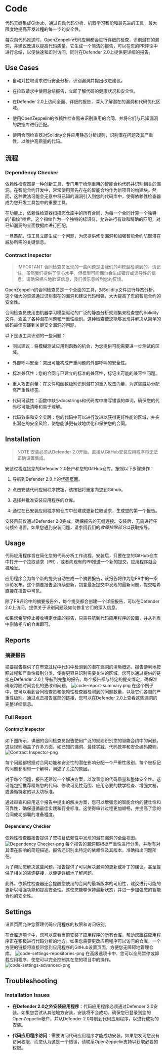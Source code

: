 # Code
代码无缝集成Github，通过自动代码分析、机器学习智能和最先进的工具，最大限度地提高开发过程的每一步的安全性。

每次向代码推送时，OpenZeppelin代码应用都会进行详细的检查，识别潜在的漏洞，并建议改进以提高代码质量。它生成一个简洁的报告，可以在您的PR评论中进行总结，以便快速和即时访问，同时在Defender 2.0上提供更详细的报告。

## Use Cases
* 自动对拉取请求进行安全分析，识别漏洞并提出改进建议。

* 在拉取请求中使用总结报告，立即了解代码的健康状况和安全性。

* 在Defender 2.0上访问全面、详细的报告，深入了解潜在的漏洞和代码优化区域。

* 使用OpenZeppelin的依赖性检查器来识别重用的合同，并将它们与已知漏洞的数据库进行匹配。

* 使用合同检查器对Solidity文件应用静态分析规则，识别潜在问题及其严重性，以维护高质量的代码。

## 流程

### Dependency Checker
依赖性检查器是一种创新工具，专门用于检测重用的智能合约代码并识别相关的漏洞。在智能合约开发中，常常使用预先存在的智能合约作为新项目的构建块。然而，这种做法可能会无意中将已知的漏洞引入到您的代码库中，使得依赖性检查器成为您开发工具包中的重要工具。

在功能上，依赖性检查器扫描您仓库中的所有合同，为每一个合同计算一个独特的"指纹"哈希。这个指纹作为一个独特的标识符，允许进行有效和精确的匹配，对已知漏洞的全面数据库进行匹配。

一旦匹配，该工具立即生成一个问题，为您提供修复漏洞和加强智能合约防御潜在威胁所需的关键信息。

### Contract Inspector
> IMPORTANT
合同检查员发现的一些问题是由我们的AI模型检测到的。请记住，虽然我们提供了信心水平，但模型可能偶尔会生成错误或误导性的信息。请确保相应地验证信息，我们很乐意听到您的反馈。

OpenZeppelin的合同检查员是一个全面的工具，对Solidity文件进行静态分析。这个强大的资源通过识别潜在的漏洞和建议代码增强，大大提高了您的智能合约的安全性。

合同检查员使用由机器学习模型驱动的广泛的静态分析规则集来检查您的Solidity文件，涵盖了各种潜在问题和严重性级别。这种检查使您能够发现并解决从简单的编码最佳实践到关键安全漏洞的问题。

以下是该工具识别的一些问题：

* 测试建议：将模糊测试应用到函数的机会，为您提供可能需要进一步测试的区域。

* 外部呼叫安全：突出可能构成严重问题的外部呼叫的安全性。

* 标准兼容性：您的合同与已建立的标准的兼容性，标记出可能的兼容性问题。

* 重入攻击向量：在文件和函数级别识别潜在的重入攻击向量，为这些威胁分配高严重性标签。

* 代码可读性：函数中缺少docstrings和代码库中拼写错误的单词，确保您的代码尽可能清晰和易于理解。

* 代码效率和安全实践：您的代码中可以进行改进以获得更好性能的区域，并突出潜在的安全风险，使您能够更有效地优化和保护您的合同。

## Installation
> NOTE
安装必须从Defender 2.0开始。直接从GitHub安装应用程序将无法正确设置集成。

安装过程连接您的Defender 2.0帐户和您的GitHub仓库。按照以下步骤操作：

1. 导航到Defender 2.0上的[代码页面](https://defender.openzeppelin.com/v2/#/code)。

2. 点击安装代码应用程序按钮，该按钮将重定向您到Github。

3. 选择并批准安装应用程序的仓库。

4. 通过在已安装应用程序的仓库中创建或更新拉取请求，生成您的第一个报告。

安装目前仅通过Defender 2.0完成，确保报告的无缝连接。安装后，无需进行任何额外设置。如果您遇到安装问题，请参阅我们的*故障排除部分*以获取指导。

## Usage
代码应用程序旨在简化您的代码分析工作流程。安装后，只要在您的GitHub仓库中打开一个拉取请求（PR），或者向现有的PR推送一个新的提交，应用程序就会被触发。

应用程序会为每个新的提交自动生成一个摘要报告，该报告将作为您PR中的一条评论发布。这个摘要报告会持续更新，包含最近提交中发现的最新问题，提交哈希直接在报告中可见。

除了PR评论中的摘要报告外，每个提交都会创建一个详细报告，可以在Defender 2.0上访问，提供关于识别问题及如何修复它们的深入信息。

如果您希望停止接收特定仓库的报告，只需导航到代码应用程序的设置，并从列表中删除相应的仓库即可。

## Reports

### 摘要报告
摘要报告提供了在审查过程中代码中检测到的潜在漏洞的清晰概述。报告便利地按照过程和严重性级别分类，使得更容易识别需要关注的区域。您可以通过提供的链接在Defender 2.0上导航到完整的报告。每个报告都与特定的提交绑定，确保准确跟踪随时间变化的更改和问题。
![code-report-summary.png](img/code-report-summary.png)
在这个例子中，您可以看到合同检查员和依赖性检查器检测到的问题数量，以及它们各自的严重性级别。通过点击报告底部的链接，您可以在Defender 2.0上查看这些漏洞的完整详细信息。

### Full Report

#### Contract Inspector
如下图所示，详细的合同检查员报告使用广泛的规则识别您的智能合约中的问题。这些规则涵盖了许多方面，如已知的漏洞、最佳实践、代码效率和安全编码原则。
![Contract Inspector-png](img/contract-inspector-detailed-report.png)

每个问题都根据对合同功能和安全性的潜在影响分配一个严重性级别。每个被标记的问题都附带一个解释，阐述了关注的原因。

对于每个问题，报告还建议一个解决方案，以改善您的代码质量和整体安全性。这可能包括推荐精炼您的代码、修改可见性范围、应用必要的数学检查、增强文档，或遵循特定的以太坊标准。

通过审查和应用这个报告中提出的解决方案，您可以增强您的智能合约的健壮性和可靠性，确保遵循最佳实践和行业标准。这使得审计过程更加顺畅，并提高了您的合同成功部署的准备程度。

#### Dependency Checker
依赖性检查器报告提供了您项目依赖性中发现的潜在漏洞的全面视图。
![Dependency Checker-png](img/dependency-checker-detailed-report.png)
每个报告的漏洞都根据严重性进行分类，并附有对其潜在影响的简短描述。报告还识别出特定的依赖性及其版本，准确指出问题所在。

为了帮助您解决这些问题，报告提供了可以解决漏洞的更新或补丁的建议。甚至提供了相关的咨询链接，以便更详细地了解问题。

此外，依赖性检查器还会提醒您使用的合同的最新版本的可用性，建议进行可能的更新以增强功能和提高安全性。这使您能够保持最新状态，并进一步加强您的智能合约的安全性。

## Settings
设置页面允许您管理代码应用程序的权限和访问级别。

在仓库选项卡中，您可以查看当前安装了应用程序的所有仓库，帮助您跟踪应用程序正在积极进行代码分析的地方。如果您需要更改应用程序可以访问的仓库，一个方便的链接将直接带您到应用程序的GitHub设置页面，方便您无障碍地管理仓库。
![code-settings-repositories-png](img/code-settings-repositories.png)
在高级选项卡中，您可以全局暂停或卸载应用程序，使您可以完全控制其在您的项目中的操作。
![code-settings-advanced-png](img/code-settings-advanced.png)

## Troubleshooting

### Installation Issues
* **在Defender 2.0之外安装应用程序**：代码应用程序必须通过Defender 2.0安装。如果您尝试从其他地方安装，安装将不会成功。确保您已登录到您的OpenZeppelin帐户，并从Defender 2.0导航到代码应用程序，以进行成功的安装。

* **代码应用程序访问**：需要访问代码应用程序才能成功安装。如果您发现您没有访问权限，而您认为这是一个错误，请联系OpenZeppelin支持以获取必要的权限。